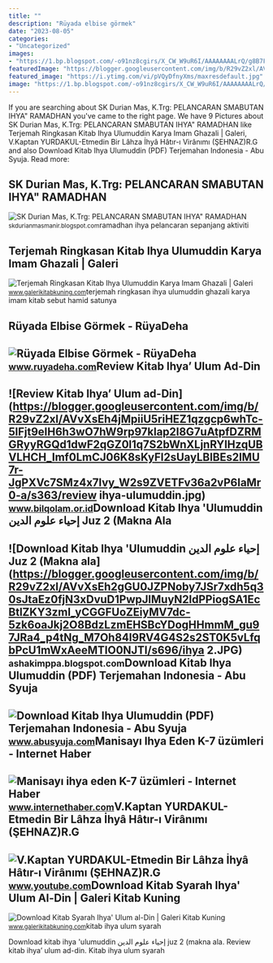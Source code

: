 ```yaml
---
title: ""
description: "Rüyada elbise görmek"
date: "2023-08-05"
categories:
- "Uncategorized"
images:
- "https://1.bp.blogspot.com/-o91nz8cgirs/X_CW_W9uR6I/AAAAAAAALrQ/g8B7FLc3bN885StLKW2P1lR8zDNHG18vwCLcBGAsYHQ/s516/terjemah-ringkasan-ihya-ulumuddin-pdf.png"
featuredImage: "https://blogger.googleusercontent.com/img/b/R29vZ2xl/AVvXsEh4jMpiiU5riHEZ1qzgcp6whTc-5lFjt9eIH6h3wO7hW9rp97klap2I8G7uAtpfDZRMGRyyRGQd1dwF2qGZ0l1q7S2bWnXLjnRYIHzqUBVLHCH_Imf0LmCJ06K8sKyFI2sUayLBIBEs2IMU7r-JgPXVc7SMz4x7Ivy_W2s9ZVETFv36a2vP6IaMr0-a/s363/review ihya-ulumuddin.jpg"
featured_image: "https://i.ytimg.com/vi/pVQyDfnyXms/maxresdefault.jpg"
image: "https://1.bp.blogspot.com/-o91nz8cgirs/X_CW_W9uR6I/AAAAAAAALrQ/g8B7FLc3bN885StLKW2P1lR8zDNHG18vwCLcBGAsYHQ/s516/terjemah-ringkasan-ihya-ulumuddin-pdf.png"
---
```


If you are searching about SK Durian Mas, K.Trg: PELANCARAN SMABUTAN IHYA" RAMADHAN you've came to the right page. We have 9 Pictures about SK Durian Mas, K.Trg: PELANCARAN SMABUTAN IHYA" RAMADHAN like Terjemah Ringkasan Kitab Ihya Ulumuddin Karya Imam Ghazali | Galeri, V.Kaptan YURDAKUL-Etmedin Bir Lâhza İhyâ Hâtır-ı Virânımı (ŞEHNAZ)R.G and also Download Kitab Ihya Ulumuddin (PDF) Terjemahan Indonesia - Abu Syuja. Read more:

SK Durian Mas, K.Trg: PELANCARAN SMABUTAN IHYA" RAMADHAN
--------------------------------------------------------

 ![SK Durian Mas, K.Trg: PELANCARAN SMABUTAN IHYA" RAMADHAN](https://1.bp.blogspot.com/-nvQjuyWE-fg/V1yuJnwXBNI/AAAAAAAABtQ/Si_bO5Zdp7QDue-Xg_aWKcESM53tLhmCwCLcB/s1600/8x4%2Bbanner%2Bihya.jpg) <small>skdurianmasmanir.blogspot.com</small>ramadhan ihya pelancaran sepanjang aktiviti

Terjemah Ringkasan Kitab Ihya Ulumuddin Karya Imam Ghazali | Galeri
-------------------------------------------------------------------

 ![Terjemah Ringkasan Kitab Ihya Ulumuddin Karya Imam Ghazali | Galeri](https://1.bp.blogspot.com/-o91nz8cgirs/X_CW_W9uR6I/AAAAAAAALrQ/g8B7FLc3bN885StLKW2P1lR8zDNHG18vwCLcBGAsYHQ/s516/terjemah-ringkasan-ihya-ulumuddin-pdf.png) <small>www.galerikitabkuning.com</small>terjemah ringkasan ihya ulumuddin ghazali karya imam kitab sebut hamid satunya

Rüyada Elbise Görmek - RüyaDeha
-------------------------------

 ![Rüyada Elbise Görmek - RüyaDeha](https://www.ruyadeha.com/uploadsTxtPhotosDesktop/ihya-ya-gore-ruyada-elbise-gormek_d.png) <small>www.ruyadeha.com</small>Review Kitab Ihya’ Ulum Ad-Din
------------------------------

 ![Review Kitab Ihya’ Ulum ad-Din](https://blogger.googleusercontent.com/img/b/R29vZ2xl/AVvXsEh4jMpiiU5riHEZ1qzgcp6whTc-5lFjt9eIH6h3wO7hW9rp97klap2I8G7uAtpfDZRMGRyyRGQd1dwF2qGZ0l1q7S2bWnXLjnRYIHzqUBVLHCH_Imf0LmCJ06K8sKyFI2sUayLBIBEs2IMU7r-JgPXVc7SMz4x7Ivy_W2s9ZVETFv36a2vP6IaMr0-a/s363/review ihya-ulumuddin.jpg) <small>www.bilqolam.or.id</small>Download Kitab Ihya 'Ulumuddin إحياء علوم الدين Juz 2 (Makna Ala
----------------------------------------------------------------

 ![Download Kitab Ihya 'Ulumuddin إحياء علوم الدين Juz 2 (Makna ala](https://blogger.googleusercontent.com/img/b/R29vZ2xl/AVvXsEh2gGU0JZPNoby7JSr7xdh5q30sJtaEz0fjN3xDvuD1PwpJlMuyN2ldPPiogSA1EcBtlZKY3zmI_yCGGFUoZEiyMV7dc-5zk6oaJkj2O8BdzLzmEHSBcYDogHHmmM_gu97JRa4_p4tNg_M7Oh84l9RV4G4S2s2ST0K5vLfqbPcU1mWxAeeMTIO0NJTl/s696/ihya 2.JPG) <small>ashakimppa.blogspot.com</small>Download Kitab Ihya Ulumuddin (PDF) Terjemahan Indonesia - Abu Syuja
--------------------------------------------------------------------

 ![Download Kitab Ihya Ulumuddin (PDF) Terjemahan Indonesia - Abu Syuja](https://1.bp.blogspot.com/-mmM0KnZzEb4/XzzSM8BoLlI/AAAAAAAADbg/P8I7MRD_2Gs8g1wE89Zdjd9rBrzzbmtSQCLcBGAsYHQ/w1200-h630-p-k-no-nu/462.JPG) <small>www.abusyuja.com</small>Manisayı Ihya Eden K-7 üzümleri - Internet Haber
------------------------------------------------

 ![Manisayı ihya eden K-7 üzümleri - Internet Haber](https://i.internethaber.com/2/1280/720/images/news/134381.jpg) <small>www.internethaber.com</small>V.Kaptan YURDAKUL-Etmedin Bir Lâhza İhyâ Hâtır-ı Virânımı (ŞEHNAZ)R.G
---------------------------------------------------------------------

 ![V.Kaptan YURDAKUL-Etmedin Bir Lâhza İhyâ Hâtır-ı Virânımı (ŞEHNAZ)R.G](https://i.ytimg.com/vi/pVQyDfnyXms/maxresdefault.jpg) <small>www.youtube.com</small>Download Kitab Syarah Ihya' Ulum Al-Din | Galeri Kitab Kuning
-------------------------------------------------------------

 ![Download Kitab Syarah Ihya' Ulum al-Din | Galeri Kitab Kuning](https://2.bp.blogspot.com/--k74G1Ncvxk/Vw3hdLweotI/AAAAAAAADps/fxPvybuP5DM7B9GPUpO8sn2vSVFQdveUwCLcB/s1600/kitab-syarah-ihya-ulum-al-din.jpg) <small>www.galerikitabkuning.com</small>kitab ihya ulum syarah

Download kitab ihya 'ulumuddin إحياء علوم الدين juz 2 (makna ala. Review kitab ihya’ ulum ad-din. Kitab ihya ulum syarah
